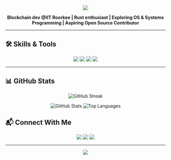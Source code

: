 <!-- Banner -->
<p align="center">
  <img src="https://capsule-render.vercel.app/api?type=waving&color=0:4A00E0,100:8E2DE2&height=200&section=header&text=Rishikpulhani&fontSize=50&fontColor=ffffff&animation=fadeIn&fontAlignY=35"/>
</p>

<!-- Tagline -->
<p align="center">
  <b>Blockchain dev @IIT Roorkee | Rust enthusiast | Exploring OS & Systems Programming | Aspiring Open Source Contributor</b>
</p>

---

## 🛠️ Skills & Tools
<p align="center">
  <img src="https://img.shields.io/badge/Rust-000000?style=for-the-badge&logo=rust&logoColor=white"/>
  <img src="https://img.shields.io/badge/Go-00ADD8?style=for-the-badge&logo=go&logoColor=white"/>
  <img src="https://img.shields.io/badge/C++-00599C?style=for-the-badge&logo=c%2B%2B&logoColor=white"/>
  <img src="https://img.shields.io/badge/Solidity-363636?style=for-the-badge&logo=solidity&logoColor=white"/>
</p>

---

## 📊 GitHub Stats
<p align="center">
  <img src="https://streak-stats.demolab.com?user=Rishikpulhani&theme=tokyonight&hide_border=true&date_format=j%20M%5B%20Y%5D" alt="GitHub Streak"/>
</p>



<p align="center">
  <img src="https://github-readme-stats.vercel.app/api?username=Rishikpulhani&show_icons=true&theme=tokyonight&hide_border=true" alt="GitHub Stats" />
  <img src="https://github-readme-stats.vercel.app/api/top-langs/?username=Rishikpulhani&layout=compact&theme=tokyonight&hide_border=true&hide=c%2B%2B" alt="Top Languages" />

</p>



## 📬 Connect With Me
<p align="center">
  <a href="https://www.linkedin.com/in/rishik-pulhani-9b0147290/"><img src="https://img.shields.io/badge/LinkedIn-0A66C2?style=for-the-badge&logo=linkedin&logoColor=white"/></a>
  <a href="https://x.com/rishikpulhani"><img src="https://img.shields.io/badge/Twitter-000000?style=for-the-badge&logo=x&logoColor=white"/></a>
  <a href="https://linktr.ee/rishikp"><img src="https://img.shields.io/badge/Linktree-39E09B?style=for-the-badge&logo=linktree&logoColor=white"/></a>
</p>

---

<p align="center">
  <img src="https://capsule-render.vercel.app/api?type=waving&color=0:4A00E0,100:8E2DE2&height=100&section=footer"/>
</p>
